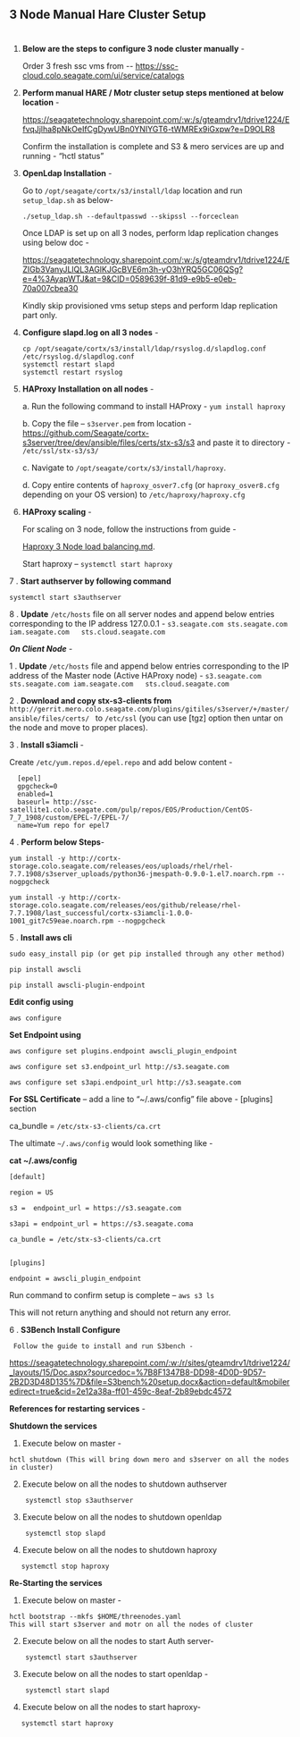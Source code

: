 ## 3 Node Manual Hare Cluster Setup <h1> 
 

1. **Below are the steps to configure 3 node cluster manually** - 

   Order 3 fresh ssc vms from -- https://ssc-cloud.colo.seagate.com/ui/service/catalogs

2. **Perform manual HARE / Motr cluster setup steps mentioned at below location** - 

   https://seagatetechnology.sharepoint.com/:w:/s/gteamdrv1/tdrive1224/EfvqJjlha8pNkOeIfCgDywUBn0YNIYGT6-tWMREx9iGxpw?e=D9OLR8 

   Confirm the installation is complete and S3 & mero services are up and running - “hctl status” 

3. **OpenLdap Installation** - 

   Go to `/opt/seagate/cortx/s3/install/ldap` location and run `setup_ldap.sh` as below- 

   ```
   ./setup_ldap.sh --defaultpasswd --skipssl --forceclean 
   ```

   Once LDAP is set up on all 3 nodes, perform ldap replication changes using below doc - 

   https://seagatetechnology.sharepoint.com/:w:/s/gteamdrv1/tdrive1224/EZIGb3VanyJLlQL3AGlKJGcBVE6m3h-yO3hYRQ5GC06QSg?e=4%3AyapWTJ&at=9&CID=0589639f-81d9-e9b5-e0eb-70a007cbea30

   Kindly skip provisioned vms setup steps and perform ldap replication part only. 

4. **Configure slapd.log on all 3 nodes** - 

   ```
   cp /opt/seagate/cortx/s3/install/ldap/rsyslog.d/slapdlog.conf /etc/rsyslog.d/slapdlog.conf 
   systemctl restart slapd 
   systemctl restart rsyslog
   ```
 
5. **HAProxy Installation on all nodes** - 

   a. Run the following command to install HAProxy - `yum install haproxy`

   b. Copy the file – `s3server.pem` from location - https://github.com/Seagate/cortx-s3server/tree/dev/ansible/files/certs/stx-s3/s3 and paste it to directory - `/etc/ssl/stx-s3/s3/`

   c. Navigate to `/opt/seagate/cortx/s3/install/haproxy`.

   d. Copy entire contents of `haproxy_osver7.cfg` (or `haproxy_osver8.cfg` depending on your OS version) to `/etc/haproxy/haproxy.cfg`
 
6. **HAProxy scaling** - 
 
   For scaling on 3 node, follow the instructions from guide - 
 
   [Haproxy 3 Node load balancing.md](Haproxy%203%20Node%20load%20balancing.md).
   
   Start haproxy – `systemctl start haproxy`
    
7 . **Start authserver by following command**
 
 ```
 systemctl start s3authserver 
 ```

8 . **Update** `/etc/hosts` file on all server nodes and append below entries corresponding to the IP address 127.0.0.1 - 
`s3.seagate.com sts.seagate.com iam.seagate.com   sts.cloud.seagate.com `

 

***On Client Node*** - 

1 . **Update** `/etc/hosts` file and append below entries corresponding to the IP address of the Master node (Active HAProxy node) - 
     `s3.seagate.com sts.seagate.com iam.seagate.com   sts.cloud.seagate.com `

 
2 . **Download and copy stx-s3-clients from**
    ```
    http://gerrit.mero.colo.seagate.com/plugins/gitiles/s3server/+/master/ansible/files/certs/ 
    ```
to `/etc/ssl` (you can use [tgz] option then untar on the node and move to proper places). 

3 . **Install s3iamcli** - 
    
   
   Create `/etc/yum.repos.d/epel.repo` and add below content - 
    
  ```
    [epel] 
    gpgcheck=0 
    enabled=1 
    baseurl= http://ssc-satellite1.colo.seagate.com/pulp/repos/EOS/Production/CentOS-7_7_1908/custom/EPEL-7/EPEL-7/ 
    name=Yum repo for epel7 
  ``` 

4 . **Perform below Steps**- 

   `yum install -y http://cortx-storage.colo.seagate.com/releases/eos/uploads/rhel/rhel-7.7.1908/s3server_uploads/python36-jmespath-0.9.0-1.el7.noarch.rpm --nogpgcheck`

   `yum install -y http://cortx-storage.colo.seagate.com/releases/eos/github/release/rhel-7.7.1908/last_successful/cortx-s3iamcli-1.0.0-1001_git7c59eae.noarch.rpm --nogpgcheck` 

 
5 . **Install aws cli** 
```
sudo easy_install pip (or get pip installed through any other method) 

pip install awscli 

pip install awscli-plugin-endpoint 
```
  

**Edit config using**
```
aws configure 
```
  

**Set Endpoint using** 
```
aws configure set plugins.endpoint awscli_plugin_endpoint 

aws configure set s3.endpoint_url http://s3.seagate.com 

aws configure set s3api.endpoint_url http://s3.seagate.com 
```
**For SSL Certificate** – add a line to “~/.aws/config” file above - [plugins] section 

ca_bundle = `/etc/stx-s3-clients/ca.crt `

The ultimate `~/.aws/config` would look something like - 

**cat ~/.aws/config**  

```
[default] 

region = US 

s3 =  endpoint_url = https://s3.seagate.com 

s3api = endpoint_url = https://s3.seagate.coma 

ca_bundle = /etc/stx-s3-clients/ca.crt 


[plugins] 

endpoint = awscli_plugin_endpoint 
```
 

Run command to confirm setup is complete – `aws s3 ls`

This will not return anything and should not return any error. 


6 . **S3Bench Install Configure**
     
     Follow the guide to install and run S3bench - 
    
  https://seagatetechnology.sharepoint.com/:w:/r/sites/gteamdrv1/tdrive1224/_layouts/15/Doc.aspx?sourcedoc=%7B8F1347B8-DD98-4D0D-9D57-2B2D3D48D135%7D&file=S3bench%20setup.docx&action=default&mobileredirect=true&cid=2e12a38a-ff01-459c-8eaf-2b89ebdc4572 


   **References for restarting services** - 

   **Shutdown the services**

1. Execute below on master -  
```
hctl shutdown (This will bring down mero and s3server on all the nodes in cluster) 
```
2. Execute below on all the nodes to shutdown authserver 
```
    systemctl stop s3authserver 
```
3. Execute below on all the nodes to shutdown openldap 
```
    systemctl stop slapd 
```
4. Execute below on all the nodes to shutdown haproxy  
```
   systemctl stop haproxy 
```
**Re-Starting the services** 

1. Execute below on master -  
```
hctl bootstrap --mkfs $HOME/threenodes.yaml 
This will start s3server and motr on all the nodes of cluster 
```
2. Execute below on all the nodes to start Auth server- 

```
    systemctl start s3authserver 
```
3. Execute below on all the nodes to start openldap - 
```
    systemctl start slapd 
```
4. Execute below on all the nodes to start haproxy- 
 ```
    systemctl start haproxy 
 ```

 

 

 

 

 

 

 

 

 

 

